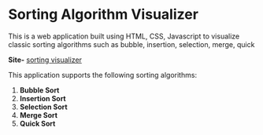 # Sorting Algorithm Visualizer

This is a web application built using HTML, CSS, Javascript to visualize classic sorting algorithms such as bubble, insertion, selection, merge, quick 

**Site-** [sorting visualizer](https://dharshakch97.github.io/sort-visualizer/) 



This application supports the following sorting algorithms:

1. **Bubble Sort**
2. **Insertion Sort**
3. **Selection Sort**
4. **Merge Sort**
5. **Quick Sort**
